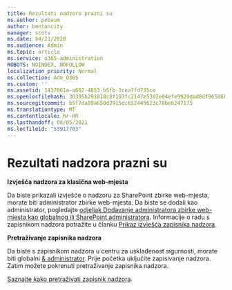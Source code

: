```yaml
---
title: Rezultati nadzora prazni su
ms.author: pebaum
author: bentoncity
manager: scotv
ms.date: 04/21/2020
ms.audience: Admin
ms.topic: article
ms.service: o365-administration
ROBOTS: NOINDEX, NOFOLLOW
localization_priority: Normal
ms.collection: Adm_O365
ms.custom: ''
ms.assetid: 1437061a-a602-4853-b5fb-3cea7fd735ce
ms.openlocfilehash: 30395b291818c8f193fc2147e5302e04efe9929dad8df96586be1c3e75bd35aa
ms.sourcegitcommit: b5f7da89a650d2915dc652449623c78be6247175
ms.translationtype: MT
ms.contentlocale: hr-HR
ms.lasthandoff: 08/05/2021
ms.locfileid: "53917703"
---
```

# <a name="auditing-results-are-blank"></a>Rezultati nadzora prazni su

 **Izvješća nadzora za klasična web-mjesta**
  
Da biste prikazali izvješće o nadzoru za SharePoint zbirke web-mjesta, morate biti administrator zbirke web-mjesta. Da biste se dodali kao administrator, pogledajte [odjeljak Dodavanje administratora zbirke web-mjesta kao globalnog ili SharePoint administratora](https://go.microsoft.com/fwlink/?linkid=869390). Informacije o radu s zapisnikom nadzora potražite u članku [Prikaz izvješća zapisnika nadzora](https://go.microsoft.com/fwlink/?linkid=395237). 
  
 **Pretraživanje zapisnika nadzora**
  
Da biste s zapisnikom nadzora u centru za usklađenost sigurnosti, morate biti globalni [ &amp; administrator](https://protection.office.com). Prije početka uključite zapisivanje nadzora. Zatim možete pokrenuti pretraživanje zapisnika nadzora. 
  
[Saznajte kako pretraživati zapisnik nadzora](https://go.microsoft.com/fwlink/?linkid=708432).
  

